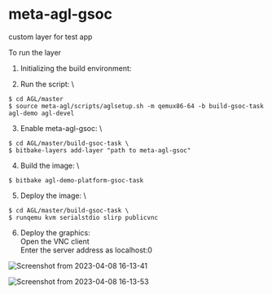 # meta-agl-gsoc
custom layer for test app


To run the layer

1. Initializing the build environment:

2. Run the script: \
```shell
$ cd AGL/master 
$ source meta-agl/scripts/aglsetup.sh -m qemux86-64 -b build-gsoc-task agl-demo agl-devel 
```

3. Enable meta-agl-gsoc: \
```
$ cd AGL/master/build-gsoc-task \
$ bitbake-layers add-layer "path to meta-agl-gsoc" 
```
4. Build the image: \
```
$ bitbake agl-demo-platform-gsoc-task 
```

5. Deploy the image: \
```
$ cd AGL/master/build-gsoc-task \
$ runqemu kvm serialstdio slirp publicvnc 
```

6. Deploy the graphics: \
  Open the VNC client \
  Enter the server address as localhost:0 
  
![Screenshot from 2023-04-08 16-13-41](https://user-images.githubusercontent.com/96018337/230718782-8a0bb398-3bd3-4de7-9030-46d27022ff9e.png)

![Screenshot from 2023-04-08 16-13-53](https://user-images.githubusercontent.com/96018337/230718786-3ab52a76-8e20-47e9-9004-4a78c803de7e.png)
